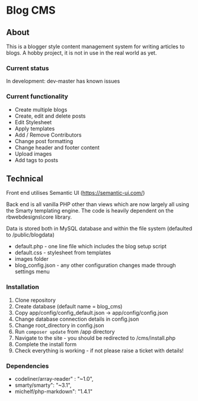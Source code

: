 # Blog CMS

## About
This is a blogger style content management system for writing articles to blogs. A hobby project, it is not in use in the real world as yet.

### Current status
In development: dev-master has known issues

### Current functionality
 * Create multiple blogs
 * Create, edit and delete posts
 * Edit Stylesheet
 * Apply templates
 * Add / Remove Contributors
 * Change post formatting
 * Change header and footer content
 * Upload images
 * Add tags to posts
 
## Technical
Front end utilises Semantic UI (https://semantic-ui.com/)

Back end is all vanilla PHP other than views which are now largely all using the Smarty templating engine. The code is heavily dependent on the rbwebdesigns\core library.

Data is stored both in MySQL database and within the file system (defaulted to /public/blogdata)
 * default.php - one line file which includes the blog setup script
 * default.css - stylesheet from templates
 * images folder
 * blog_config.json - any other configuration changes made through settings menu

### Installation
1. Clone repository
2. Create database (default name = blog_cms)
3. Copy app/config/config_default.json -> app/config/config.json
4. Change database connection details in config.json
5. Change root_directory in config.json
6. Run `composer update` from /app directory
7. Navigate to the site - you should be redirected to /cms/install.php
8. Complete the install form
9. Check everything is working - if not please raise a ticket with details!

### Dependencies
 * codeliner/array-reader" : "~1.0",
 * smarty/smarty": "~3.1",
 * michelf/php-markdown": "1.4.1"
